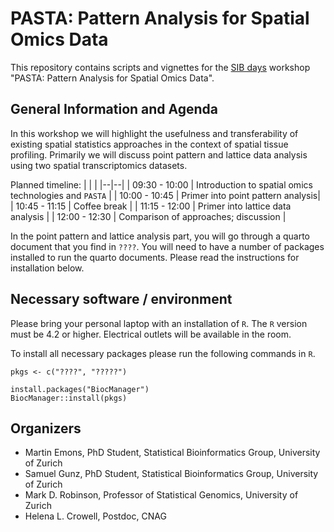 # PASTA: Pattern Analysis for Spatial Omics Data

This repository contains scripts and vignettes for the [SIB days](https://sibdays.sib.swiss/tutorials-and-workshops) workshop "PASTA: Pattern Analysis for Spatial Omics Data".

## General Information and Agenda

In this workshop we will highlight the usefulness and transferability of existing spatial statistics approaches in the context of spatial tissue profiling. Primarily we will discuss point pattern and lattice data analysis using two spatial transcriptomics datasets.

Planned timeline:
| | |
|--|--|
| 09:30 - 10:00 | Introduction to spatial omics technologies and `PASTA` |
| 10:00 - 10:45 | Primer into point pattern analysis|
| 10:45 - 11:15 | Coffee break |
| 11:15 - 12:00 | Primer into lattice data analysis |
| 12:00 - 12:30 | Comparison of approaches; discussion |


In the point pattern and lattice analysis part, you will go through a quarto document that you find in `????`. You will need to have a number of packages installed to run the quarto documents. Please read the instructions for installation below.

## Necessary software / environment

Please bring your personal laptop with an installation of `R`. The `R` version must be 4.2 or higher. Electrical outlets will be available in the room.

To install all necessary packages please run the following commands in `R`.

```
pkgs <- c("????", "?????")

install.packages("BiocManager")
BiocManager::install(pkgs)
```

## Organizers
- Martin Emons, PhD Student, Statistical Bioinformatics Group, University of Zurich
- Samuel Gunz, PhD Student, Statistical Bioinformatics Group, University of Zurich
- Mark D. Robinson, Professor of Statistical Genomics, University of Zurich
- Helena L. Crowell, Postdoc, CNAG
